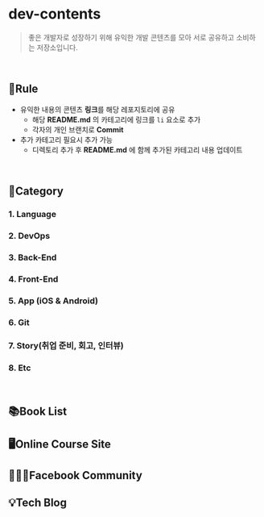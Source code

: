 # dev-contents

> 좋은 개발자로 성장하기 위해 유익한 개발 콘텐츠를 모아 서로 공유하고 소비하는 저장소입니다.

<br>

## 🚦Rule

- 유익한 내용의 콘텐츠 **링크**를 해당 레포지토리에 공유
  - 해당 **README.md** 의 카테고리에 링크를 `li` 요소로 추가
  - 각자의 개인 브랜치로 **Commit**
- 추가 카테고리 필요시 추가 가능
  - 디렉토리 추가 후 **README.md** 에 함께 추가된 카테고리 내용 업데이트

<br>

## 📌Category

### 1. Language



### 2. DevOps



### 3. Back-End



### 4. Front-End



### 5. App (iOS & Android)



### 6. Git



### 7. Story(취업 준비, 회고, 인터뷰)



### 8. Etc

<br>

## 📚Book List



## 🖥Online Course Site



## 🙋🏻‍♂️Facebook Community



## 💡Tech Blog



